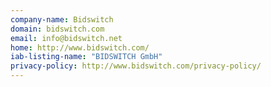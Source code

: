 ```yaml
---
company-name: Bidswitch
domain: bidswitch.com
email: info@bidswitch.net
home: http://www.bidswitch.com/
iab-listing-name: "BIDSWITCH GmbH"
privacy-policy: http://www.bidswitch.com/privacy-policy/
---
```




